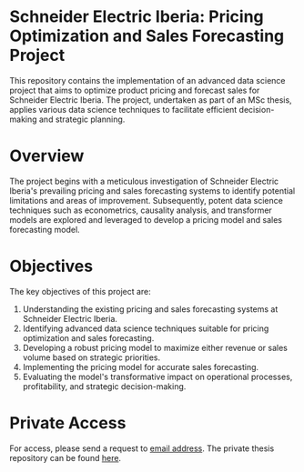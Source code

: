 # Schneider Electric Iberia: Pricing Optimization and Sales Forecasting Project
This repository contains the implementation of an advanced data science project that aims to optimize product pricing and forecast sales for Schneider Electric Iberia. The project, undertaken as part of an MSc thesis, applies various data science techniques to facilitate efficient decision-making and strategic planning.

# Overview
The project begins with a meticulous investigation of Schneider Electric Iberia's prevailing pricing and sales forecasting systems to identify potential limitations and areas of improvement. Subsequently, potent data science techniques such as econometrics, causality analysis, and transformer models are explored and leveraged to develop a pricing model and sales forecasting model.

# Objectives
The key objectives of this project are:

1. Understanding the existing pricing and sales forecasting systems at Schneider Electric Iberia.
2. Identifying advanced data science techniques suitable for pricing optimization and sales forecasting.
3. Developing a robust pricing model to maximize either revenue or sales volume based on strategic priorities.
4. Implementing the pricing model for accurate sales forecasting.
5. Evaluating the model's transformative impact on operational processes, profitability, and strategic decision-making.

# Private Access
For access, please send a request to [email address](mailto:jsegurpo8@alumnes.ub.edu). The private thesis repository can be found [here](https://github.com/Goodjorx/price-elasticity/).
